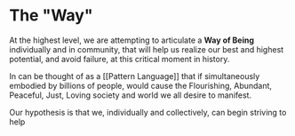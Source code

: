 # The "Way"

At the highest level, we are attempting to articulate a **Way of Being** individually and in community, that will help us realize our best and highest potential, and avoid failure, at this critical moment in history. 

In can be thought of as a [[Pattern Language]] that if simultaneously embodied by billions of people, would cause the Flourishing, Abundant, Peaceful, Just, Loving society and world we all desire to manifest.  

Our hypothesis is that we, individually and collectively, can begin striving to help  